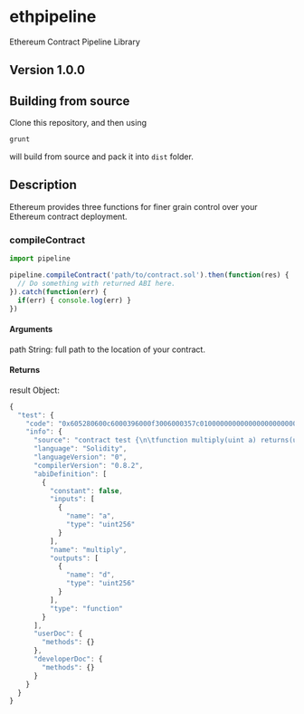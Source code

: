 # ethpipeline
Ethereum Contract Pipeline Library
## Version 1.0.0
## Building from source
Clone this repository, and then using
```bash
grunt
```
will build from source and pack it into `dist` folder.
## Description
Ethereum provides three functions for finer grain control over your Ethereum contract deployment.

### compileContract
```javascript
import pipeline

pipeline.compileContract('path/to/contract.sol').then(function(res) {
  // Do something with returned ABI here.
}).catch(function(err) {
  if(err) { console.log(err) }
})
```
#### Arguments
path String: full path to the location of your contract.
#### Returns
result Object:
```javascript
{
  "test": {
    "code": "0x605280600c6000396000f3006000357c010000000000000000000000000000000000000000000000000000000090048063c6888fa114602e57005b60376004356041565b8060005260206000f35b6000600782029050604d565b91905056",
    "info": {
      "source": "contract test {\n\tfunction multiply(uint a) returns(uint d) {\n\t\treturn a * 7;\n\t}\n}\n",
      "language": "Solidity",
      "languageVersion": "0",
      "compilerVersion": "0.8.2",
      "abiDefinition": [
        {
          "constant": false,
          "inputs": [
            {
              "name": "a",
              "type": "uint256"
            }
          ],
          "name": "multiply",
          "outputs": [
            {
              "name": "d",
              "type": "uint256"
            }
          ],
          "type": "function"
        }
      ],
      "userDoc": {
        "methods": {}
      },
      "developerDoc": {
        "methods": {}
      }
    }
  }
}
```

